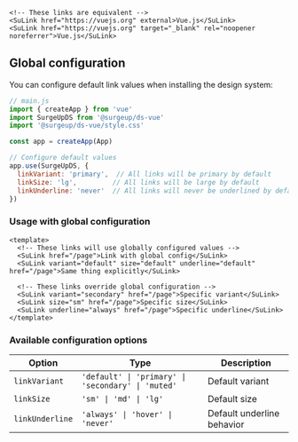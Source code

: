```vue
<!-- These links are equivalent -->
<SuLink href="https://vuejs.org" external>Vue.js</SuLink>
<SuLink href="https://vuejs.org" target="_blank" rel="noopener noreferrer">Vue.js</SuLink>
```

## Global configuration

You can configure default link values when installing the design system:

```js
// main.js
import { createApp } from 'vue'
import SurgeUpDS from '@surgeup/ds-vue'
import '@surgeup/ds-vue/style.css'

const app = createApp(App)

// Configure default values
app.use(SurgeUpDS, {
  linkVariant: 'primary',  // All links will be primary by default
  linkSize: 'lg',         // All links will be large by default
  linkUnderline: 'never'  // All links will never be underlined by default
})
```

### Usage with global configuration

```vue
<template>
  <!-- These links will use globally configured values -->
  <SuLink href="/page">Link with global config</SuLink>
  <SuLink variant="default" size="default" underline="default" href="/page">Same thing explicitly</SuLink>
  
  <!-- These links override global configuration -->
  <SuLink variant="secondary" href="/page">Specific variant</SuLink>
  <SuLink size="sm" href="/page">Specific size</SuLink>
  <SuLink underline="always" href="/page">Specific underline</SuLink>
</template>
```

### Available configuration options

| Option | Type | Description |
|--------|------|-------------|
| `linkVariant` | `'default' \| 'primary' \| 'secondary' \| 'muted'` | Default variant |
| `linkSize` | `'sm' \| 'md' \| 'lg'` | Default size |
| `linkUnderline` | `'always' \| 'hover' \| 'never'` | Default underline behavior |
